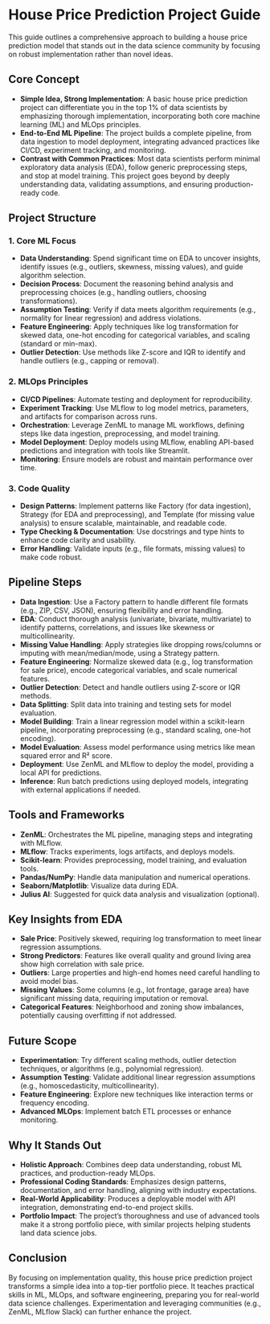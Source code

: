 # House Price Prediction Project Guide

This guide outlines a comprehensive approach to building a house price prediction model that stands out in the data science community by focusing on robust implementation rather than novel ideas.

## Core Concept
- **Simple Idea, Strong Implementation**: A basic house price prediction project can differentiate you in the top 1% of data scientists by emphasizing thorough implementation, incorporating both core machine learning (ML) and MLOps principles.
- **End-to-End ML Pipeline**: The project builds a complete pipeline, from data ingestion to model deployment, integrating advanced practices like CI/CD, experiment tracking, and monitoring.
- **Contrast with Common Practices**: Most data scientists perform minimal exploratory data analysis (EDA), follow generic preprocessing steps, and stop at model training. This project goes beyond by deeply understanding data, validating assumptions, and ensuring production-ready code.

## Project Structure

### 1. Core ML Focus
- **Data Understanding**: Spend significant time on EDA to uncover insights, identify issues (e.g., outliers, skewness, missing values), and guide algorithm selection.
- **Decision Process**: Document the reasoning behind analysis and preprocessing choices (e.g., handling outliers, choosing transformations).
- **Assumption Testing**: Verify if data meets algorithm requirements (e.g., normality for linear regression) and address violations.
- **Feature Engineering**: Apply techniques like log transformation for skewed data, one-hot encoding for categorical variables, and scaling (standard or min-max).
- **Outlier Detection**: Use methods like Z-score and IQR to identify and handle outliers (e.g., capping or removal).

### 2. MLOps Principles
- **CI/CD Pipelines**: Automate testing and deployment for reproducibility.
- **Experiment Tracking**: Use MLflow to log model metrics, parameters, and artifacts for comparison across runs.
- **Orchestration**: Leverage ZenML to manage ML workflows, defining steps like data ingestion, preprocessing, and model training.
- **Model Deployment**: Deploy models using MLflow, enabling API-based predictions and integration with tools like Streamlit.
- **Monitoring**: Ensure models are robust and maintain performance over time.

### 3. Code Quality
- **Design Patterns**: Implement patterns like Factory (for data ingestion), Strategy (for EDA and preprocessing), and Template (for missing value analysis) to ensure scalable, maintainable, and readable code.
- **Type Checking & Documentation**: Use docstrings and type hints to enhance code clarity and usability.
- **Error Handling**: Validate inputs (e.g., file formats, missing values) to make code robust.

## Pipeline Steps
- **Data Ingestion**: Use a Factory pattern to handle different file formats (e.g., ZIP, CSV, JSON), ensuring flexibility and error handling.
- **EDA**: Conduct thorough analysis (univariate, bivariate, multivariate) to identify patterns, correlations, and issues like skewness or multicollinearity.
- **Missing Value Handling**: Apply strategies like dropping rows/columns or imputing with mean/median/mode, using a Strategy pattern.
- **Feature Engineering**: Normalize skewed data (e.g., log transformation for sale price), encode categorical variables, and scale numerical features.
- **Outlier Detection**: Detect and handle outliers using Z-score or IQR methods.
- **Data Splitting**: Split data into training and testing sets for model evaluation.
- **Model Building**: Train a linear regression model within a scikit-learn pipeline, incorporating preprocessing (e.g., standard scaling, one-hot encoding).
- **Model Evaluation**: Assess model performance using metrics like mean squared error and R² score.
- **Deployment**: Use ZenML and MLflow to deploy the model, providing a local API for predictions.
- **Inference**: Run batch predictions using deployed models, integrating with external applications if needed.

## Tools and Frameworks
- **ZenML**: Orchestrates the ML pipeline, managing steps and integrating with MLflow.
- **MLflow**: Tracks experiments, logs artifacts, and deploys models.
- **Scikit-learn**: Provides preprocessing, model training, and evaluation tools.
- **Pandas/NumPy**: Handle data manipulation and numerical operations.
- **Seaborn/Matplotlib**: Visualize data during EDA.
- **Julius AI**: Suggested for quick data analysis and visualization (optional).

## Key Insights from EDA
- **Sale Price**: Positively skewed, requiring log transformation to meet linear regression assumptions.
- **Strong Predictors**: Features like overall quality and ground living area show high correlation with sale price.
- **Outliers**: Large properties and high-end homes need careful handling to avoid model bias.
- **Missing Values**: Some columns (e.g., lot frontage, garage area) have significant missing data, requiring imputation or removal.
- **Categorical Features**: Neighborhood and zoning show imbalances, potentially causing overfitting if not addressed.

## Future Scope
- **Experimentation**: Try different scaling methods, outlier detection techniques, or algorithms (e.g., polynomial regression).
- **Assumption Testing**: Validate additional linear regression assumptions (e.g., homoscedasticity, multicollinearity).
- **Feature Engineering**: Explore new techniques like interaction terms or frequency encoding.
- **Advanced MLOps**: Implement batch ETL processes or enhance monitoring.

## Why It Stands Out
- **Holistic Approach**: Combines deep data understanding, robust ML practices, and production-ready MLOps.
- **Professional Coding Standards**: Emphasizes design patterns, documentation, and error handling, aligning with industry expectations.
- **Real-World Applicability**: Produces a deployable model with API integration, demonstrating end-to-end project skills.
- **Portfolio Impact**: The project’s thoroughness and use of advanced tools make it a strong portfolio piece, with similar projects helping students land data science jobs.

## Conclusion
By focusing on implementation quality, this house price prediction project transforms a simple idea into a top-tier portfolio piece. It teaches practical skills in ML, MLOps, and software engineering, preparing you for real-world data science challenges. Experimentation and leveraging communities (e.g., ZenML, MLflow Slack) can further enhance the project.
